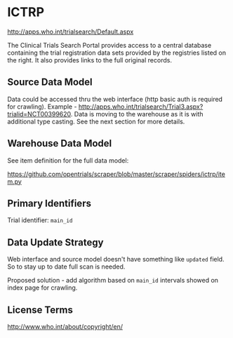 # ICTRP

http://apps.who.int/trialsearch/Default.aspx

The Clinical Trials Search Portal provides access to a central database containing the trial registration data sets provided by the registries listed on the right. It also provides links to the full original records.

## Source Data Model

Data could be accessed thru the web interface (http basic auth is required for crawling).
Example - http://apps.who.int/trialsearch/Trial3.aspx?trialid=NCT00399620.
Data is moving to the warehouse as it is with additional type casting.
See the next section for more details.

## Warehouse Data Model

See item definition for the full data model:

https://github.com/opentrials/scraper/blob/master/scraper/spiders/ictrp/item.py

## Primary Identifiers

Trial identifier: `main_id`

## Data Update Strategy

Web interface and source model doesn't have something like
`updated` field. So to stay up to date full scan is needed.

Proposed solution - add algorithm based on `main_id` intervals showed on
index page for crawling.

## License Terms

http://www.who.int/about/copyright/en/
